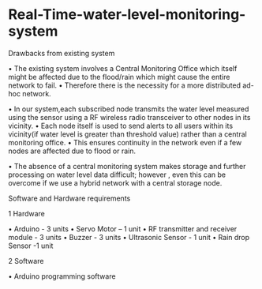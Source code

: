 # Real-Time-water-level-monitoring-system

Drawbacks from existing system



•	The existing system involves a Central Monitoring Office which itself might be affected due to the flood/rain which might cause the entire network to fail.
•	Therefore there is the necessity for a more distributed ad-hoc network.

•	In our system,each subscribed node transmits the water level measured using the sensor using a RF wireless radio transceiver to other nodes in its vicinity.
•	Each node itself is used to send alerts to all users within its vicinity(if water level is greater than threshold value) rather than a central monitoring office.
•	This ensures continuity in the network even if a few nodes are affected due to flood or rain.

•	The absence of a central monitoring system makes storage and further processing on water level data difficult; however , even this can be overcome if we use a hybrid network with a central storage node.
 
Software and Hardware requirements



1	Hardware

•	Arduino - 3 units
•	Servo Motor – 1 unit
•	RF transmitter and receiver module - 3 units
•	Buzzer - 3 units
•	Ultrasonic Sensor - 1 unit
•	Rain drop Sensor -1 unit





2	Software

•	Arduino programming software
